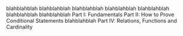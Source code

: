 blahblahblah
blahblahblah
blahblahblah
blahblahblah
blahblahblah
blahblahblah
blahblahblah
Part I: Fundamentals
Part II: How to Prove Conditional Statements
blahblahblah
Part IV: Relations, Functions and Cardinality
  	

